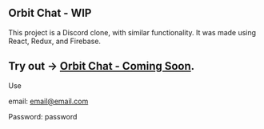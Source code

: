 
## Orbit Chat - WIP

This project is a Discord clone, with similar functionality. It was made using React, Redux, and Firebase.

## Try out -> [Orbit Chat - Coming Soon](#).

Use

email: email@email.com

Password: password
